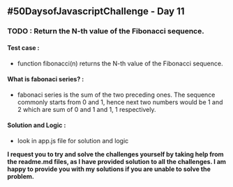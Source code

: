 <h2>#50DaysofJavascriptChallenge - Day 11</h2>

<h3><strong>TODO : </strong> Return the N-th value of the Fibonacci sequence.</h3>

<h4><strong>Test case : </strong></h4>
<ul>
    <li>function fibonacci(n) returns the N-th value of the Fibonacci sequence.</li>
</ul>

<h4><strong>What is fabonaci series? : </strong></h4>
<ul>
    <li>fabonaci series is the sum of the two preceding ones. The sequence commonly starts from 0 and 1, hence next two numbers would be 1 and 2 which are sum of 0 and 1 and 1, 1 respectively.</li>
</ul>

<h4><strong>Solution and Logic : </strong></h4>
<ul>
    <li>look in app.js file for solution and logic</li>
</ul>

<strong>
    <p>I request you to try and solve the challenges yourself by taking help from the readme.md files, as I have
        provided solution to all the challenges. I am happy to provide you with my solutions if you are unable to
        solve
        the problem.</p>
</strong>
</strong>